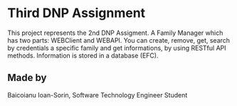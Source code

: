 # Third DNP Assignment

This project represents the 2nd DNP Assigment.
A Family Manager which has two parts: WEBClient and WEBAPI. You can create, remove, get, search by credentials a specific family and get informations, by using RESTful API methods.
Information is stored in a database (EFC).

## Made by
Baicoianu Ioan-Sorin, Software Technology Engineer Student
